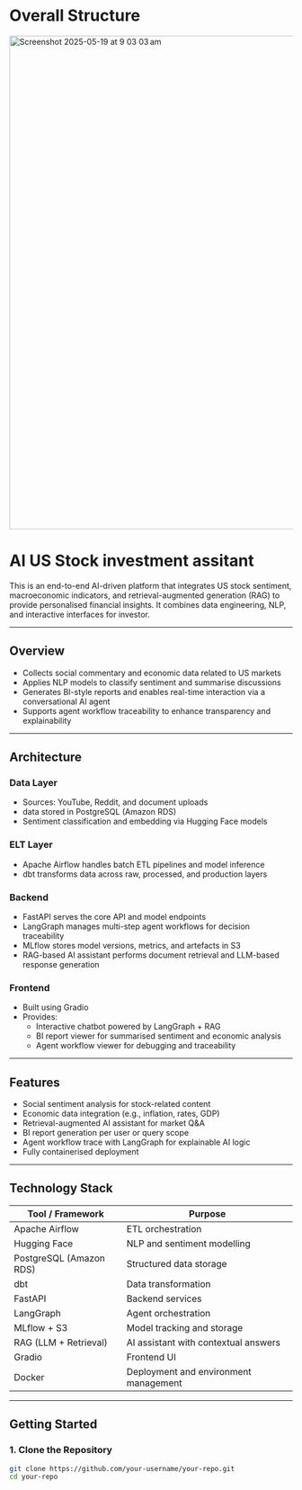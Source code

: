 # Overall Structure 
<img width="878" alt="Screenshot 2025-05-19 at 9 03 03 am" src="https://github.com/user-attachments/assets/34fbeb63-c9cd-4bba-b954-82b55b597d6a" />


# AI US Stock investment assitant 

This is an end-to-end AI-driven platform that integrates US stock sentiment, macroeconomic indicators, and retrieval-augmented generation (RAG) to provide personalised financial insights. It combines data engineering, NLP, and interactive interfaces for investor.

---

## Overview

- Collects social commentary and economic data related to US markets
- Applies NLP models to classify sentiment and summarise discussions
- Generates BI-style reports and enables real-time interaction via a conversational AI agent
- Supports agent workflow traceability to enhance transparency and explainability

---

## Architecture

### Data Layer

- Sources: YouTube, Reddit, and document uploads
- data stored in PostgreSQL  (Amazon RDS)
- Sentiment classification and embedding via Hugging Face models

### ELT Layer

- Apache Airflow handles batch ETL pipelines and model inference
- dbt transforms data across raw, processed, and production layers

### Backend

- FastAPI serves the core API and model endpoints
- LangGraph manages multi-step agent workflows for decision traceability
- MLflow stores model versions, metrics, and artefacts in S3
- RAG-based AI assistant performs document retrieval and LLM-based response generation

### Frontend

- Built using Gradio
- Provides:
  - Interactive chatbot powered by LangGraph + RAG
  - BI report viewer for summarised sentiment and economic analysis
  - Agent workflow viewer for debugging and traceability

---

## Features

- Social sentiment analysis for stock-related content
- Economic data integration (e.g., inflation, rates, GDP)
- Retrieval-augmented AI assistant for market Q&A
- BI report generation per user or query scope
- Agent workflow trace with LangGraph for explainable AI logic
- Fully containerised deployment

---

## Technology Stack

| Tool / Framework        | Purpose                                  |
|-------------------------|------------------------------------------|
| Apache Airflow          | ETL orchestration                        |
| Hugging Face            | NLP and sentiment modelling              |
| PostgreSQL (Amazon RDS) | Structured data storage                  |
| dbt                     | Data transformation                      |
| FastAPI                 | Backend services                         |
| LangGraph               | Agent orchestration                      |
| MLflow + S3             | Model tracking and storage               |
| RAG (LLM + Retrieval)   | AI assistant with contextual answers     |
| Gradio                  | Frontend UI                              |
| Docker                  | Deployment and environment management    |

---

## Getting Started

### 1. Clone the Repository

```bash
git clone https://github.com/your-username/your-repo.git
cd your-repo
    
